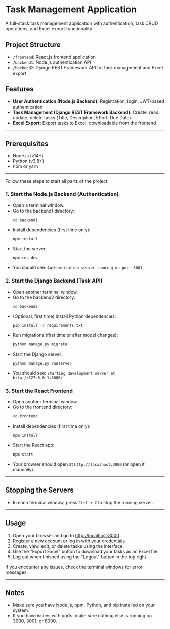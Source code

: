 # Task Management Application

A full-stack task management application with authentication, task CRUD operations, and Excel export functionality.

## Project Structure

- `/frontend`: React.js frontend application
- `/backend1`: Node.js authentication API
- `/backend2`: Django REST Framework API for task management and Excel export

## Features

- **User Authentication (Node.js Backend):** Registration, login, JWT-based authentication
- **Task Management (Django REST Framework Backend):** Create, read, update, delete tasks (Title, Description, Effort, Due Date)
- **Excel Export:** Export tasks to Excel, downloadable from the frontend

---

## Prerequisites

- Node.js (v14+)
- Python (v3.8+)
- npm or yarn

---

Follow these steps to start all parts of the project:

### 1. Start the Node.js Backend (Authentication)
- Open a terminal window.
- Go to the backend1 directory:
  ```sh
  cd backend1
  ```
- Install dependencies (first time only):
  ```sh
  npm install
  ```
- Start the server:
  ```sh
  npm run dev
  ```
- You should see: `Authentication server running on port 3001`

### 2. Start the Django Backend (Task API)
- Open another terminal window.
- Go to the backend2 directory:
  ```sh
  cd backend2
  ```
- (Optional, first time) Install Python dependencies:
  ```sh
  pip install -r requirements.txt
  ```
- Run migrations (first time or after model changes):
  ```sh
  python manage.py migrate
  ```
- Start the Django server:
  ```sh
  python manage.py runserver
  ```
- You should see: `Starting development server at http://127.0.0.1:8000/`

### 3. Start the React Frontend
- Open another terminal window.
- Go to the frontend directory:
  ```sh
  cd frontend
  ```
- Install dependencies (first time only):
  ```sh
  npm install
  ```
- Start the React app:
  ```sh
  npm start
  ```
- Your browser should open at `http://localhost:3000` (or open it manually).

---

## Stopping the Servers
- In each terminal window, press `Ctrl + C` to stop the running server.

---

## Usage

1. Open your browser and go to [http://localhost:3000](http://localhost:3000)
2. Register a new account or log in with your credentials.
3. Create, view, edit, or delete tasks using the interface.
4. Use the "Export Excel" button to download your tasks as an Excel file.
5. Log out when finished using the "Logout" button in the top right.

If you encounter any issues, check the terminal windows for error messages.

---

## Notes
- Make sure you have Node.js, npm, Python, and pip installed on your system.
- If you have issues with ports, make sure nothing else is running on 3000, 3001, or 8000.